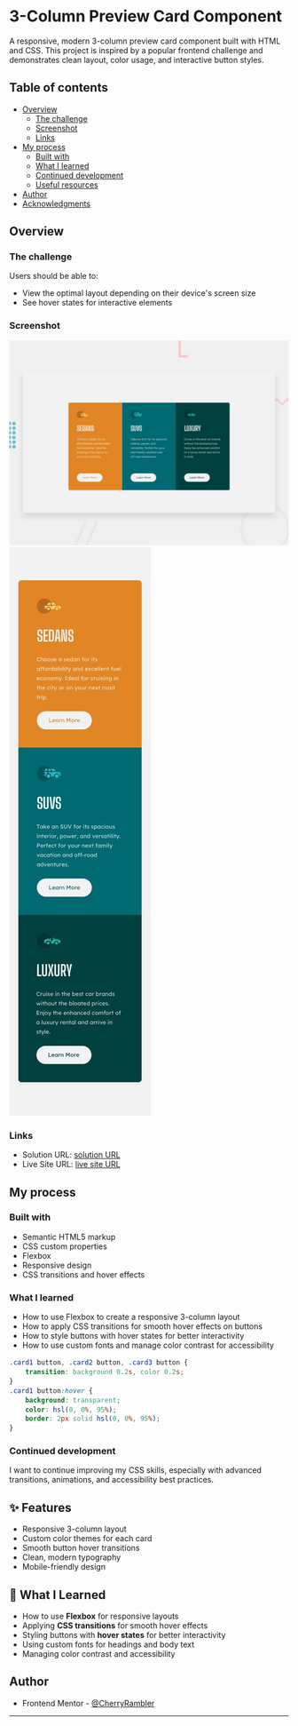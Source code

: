 # 3-Column Preview Card Component

A responsive, modern 3-column preview card component built with HTML and CSS. This project is inspired by a popular frontend challenge and demonstrates clean layout, color usage, and interactive button styles.

## Table of contents

- [Overview](#overview)
  - [The challenge](#the-challenge)
  - [Screenshot](#screenshot)
  - [Links](#links)
- [My process](#my-process)
  - [Built with](#built-with)
  - [What I learned](#what-i-learned)
  - [Continued development](#continued-development)
  - [Useful resources](#useful-resources)
- [Author](#author)
- [Acknowledgments](#acknowledgments)

## Overview

### The challenge

Users should be able to:

- View the optimal layout depending on their device's screen size
- See hover states for interactive elements

### Screenshot

![Desktop Preview](./design/desktop-preview.jpg)
![Mobile Preview](./design/mobile-design.jpg)

### Links

- Solution URL: [ solution URL ](https://github.com/CherryRambler/3-column-preview-card.git)
- Live Site URL: [ live site URL ](https://cherryrambler.github.io/3-column-preview-card/)

## My process

### Built with

- Semantic HTML5 markup
- CSS custom properties
- Flexbox
- Responsive design
- CSS transitions and hover effects

### What I learned

- How to use Flexbox to create a responsive 3-column layout
- How to apply CSS transitions for smooth hover effects on buttons
- How to style buttons with hover states for better interactivity
- How to use custom fonts and manage color contrast for accessibility

```css
.card1 button, .card2 button, .card3 button {
    transition: background 0.2s, color 0.2s;
}
.card1 button:hover {
    background: transparent;
    color: hsl(0, 0%, 95%);
    border: 2px solid hsl(0, 0%, 95%);
}
```

### Continued development

I want to continue improving my CSS skills, especially with advanced transitions, animations, and accessibility best practices.

## ✨ Features
- Responsive 3-column layout
- Custom color themes for each card
- Smooth button hover transitions
- Clean, modern typography
- Mobile-friendly design

## 📝 What I Learned
- How to use **Flexbox** for responsive layouts
- Applying **CSS transitions** for smooth hover effects
- Styling buttons with **hover states** for better interactivity
- Using custom fonts for headings and body text
- Managing color contrast and accessibility

## Author

- Frontend Mentor - [@CherryRambler](https://www.frontendmentor.io/profile/CherryRambler)

---


